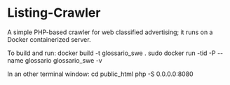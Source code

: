 # Listing-Crawler
A simple PHP-based crawler for web classified advertising; it runs on a Docker containerized server.


To build and run:
	docker build -t glossario_swe .
	sudo docker run -tid -P --name glossario glossario_swe -v

In an other terminal window:
	cd public_html
	php -S 0.0.0.0:8080
